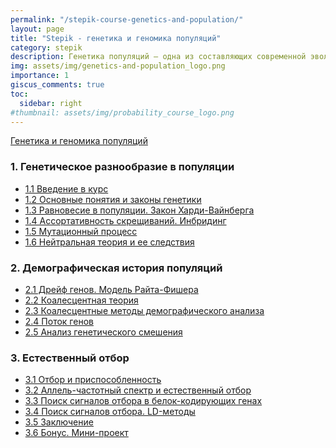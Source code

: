 ```yaml
---
permalink: "/stepik-course-genetics-and-population/"
layout: page
title: "Stepik - генетика и геномика популяций"
category: stepik
description: Генетика популяций — одна из составляющих современной эволюционной теории, называемой синтетической теорией эволюции. [Описание](https://stepik.org/course/9182/info)
img: assets/img/genetics-and-population_logo.png
importance: 1
giscus_comments: true
toc:
  sidebar: right
#thumbnail: assets/img/probability_course_logo.png
---
```


[Генетика и геномика популяций](https://stepik.org/course/9182/syllabus)

### 1. Генетическое разнообразие в популяции

- [1.1 Введение в курс](https://stepik.org/lesson/295217/step/1?unit=276888)
- [1.2 Основные понятия и законы генетики](/stepik-course-genetics-and-population/module_1_2-basics-genetic-laws)
- [1.3 Равновесие в популяции. Закон Харди-Вайнберга](/stepik-course-genetics-and-population/module_1_3-equilibrium_in_the_population_Hardy-Weinberg_law)
- [1.4 Ассортативность скрещиваний. Инбридинг](/stepik-course-genetics-and-population/module_1_4_inbreeding)
- [1.5 Мутационный процесс](/stepik-course-genetics-and-population/module_1_5_mutations)
- [1.6 Нейтральная теория и ее следствия](/stepik-course-genetics-and-population/module_1_6-neutral_theory_and_its_consequences)

### 2. Демографическая история популяций

- [2.1 Дрейф генов. Модель Райта-Фишера](/stepik-course-genetics-and-population/module_2_1-genetic-drift-Wright-Fisher-model)
- [2.2 Коалесцентная теория](/stepik-course-genetics-and-population/module_2_2-coalescence-theory)
- [2.3 Коалесцентные методы демографического анализа](/stepik-course-genetics-and-population/module_2_3-coalescence-methods-of-demographic-analysis)
- [2.4 Поток генов](/stepik-course-genetics-and-population/module_2_4-gene-flow)
- [2.5 Анализ генетического смешения]()

### 3. Естественный отбор

- [3.1 Отбор и приспособленность]()
- [3.2 Аллель-частотный спектр и естественный отбор]()
- [3.3 Поиск сигналов отбора в белок-кодирующих генах]()
- [3.4 Поиск сигналов отбора. LD-методы]()
- [3.5 Заключение]()
- [3.6 Бонус. Мини-проект]()

